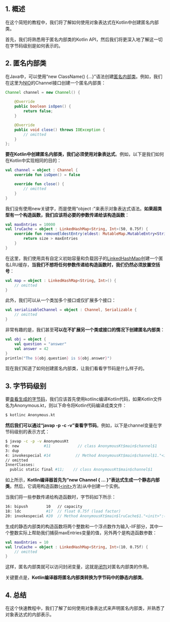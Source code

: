## 1. 概述

在这个简短的教程中，我们将了解如何使用对象表达式在Kotlin中创建匿名内部类。

首先，我们将熟悉用于匿名内部类的Kotlin API，然后我们将更深入地了解这一切在字节码级别是如何表示的。

## 2. 匿名内部类

在Java中，可以使用“new ClassName() {...}”语法创建[匿名内部类](https://www.baeldung.com/java-anonymous-classes)。例如，我们在这里为[NIO](https://www.baeldung.com/java-io-vs-nio)的Channel接口创建一个匿名内部类：

```java
Channel channel = new Channel() {
            
    @Override
    public boolean isOpen() {
        return false;
    }

    @Override
    public void close() throws IOException {
        // omitted
    }
};
```

**要在Kotlin中创建匿名内部类，我们必须使用对象表达式**。例如，以下是我们如何在Kotlin中实现相同的目的：

```kotlin
val channel = object : Channel {
    override fun isOpen() = false

    override fun close() {
        // omitted
    }
}
```

我们没有使用new关键字，而是使用“object :”来表示对象表达式语法。**如果超类型有一个构造函数，我们应该将必要的参数传递给该构造函数**：

```kotlin
val maxEntries = 10000
val lruCache = object : LinkedHashMap<String, Int>(50, 0.75f) {
    override fun removeEldestEntry(eldest: MutableMap.MutableEntry<String, Int>?): Boolean {
        return size > maxEntries
    }
}
```

在这里，我们使用具有自定义初始容量和负载因子的[LinkedHashMap](https://www.baeldung.com/java-linked-hashmap)创建一个匿名LRU缓存，**当我们不想将任何参数传递给构造函数时，我们仍然必须放置空括号**：

```kotlin
val map = object : LinkedHashMap<String, Int>() {
    // omitted
}
```

此外，我们可以从一个类加多个接口或仅扩展多个接口：

```kotlin
val serializableChannel = object : Channel, Serializable {
    // omitted
}
```

非常有趣的是，我们甚至**可以在不扩展另一个类或接口的情况下创建匿名内部类**：

```kotlin
val obj = object {
    val question = "answer"
    val answer = 42
}
println("The ${obj.question} is ${obj.answer}")
```

现在我们知道了如何创建匿名内部类，让我们看看字节码是什么样子的。

## 3. 字节码级别

要[查看生成的字节码](https://www.baeldung.com/java-class-view-bytecode)，我们应该首先使用kotlinc编译Kotlin代码，如果Kotlin文件名为Anonymous.kt，则以下命令将Kotlin代码编译成类文件：

```bash
$ kotlinc Anonymous.kt
```

**然后我们可以通过“javap -p -c -v”查看字节码**。例如，以下是channel变量在字节码级别的表示方式：

```bash
$ javap -c -p -v AnonymousKt
0: new           #11            // class AnonymousKt$main$channel$1
3: dup
4: invokespecial #14           // Method AnonymousKt$main$channel$1."<init>":()V
// omitted
InnerClasses:
  public static final #11;    // class AnonymousKt$main$channel$1
```

如上所示，**Kotlin编译器首先为“new Channel { ... }”表达式生成一个静态内部类**。然后，它调用构造函数([<init\>](https://www.baeldung.com/jvm-init-clinit-methods)方法)从中创建一个实例。

当我们将一些参数传递给构造函数时，字节码如下所示：

```bash
16: bipush        10   // capacity
18: ldc           #17  // float 0.75f (load factor)
20: invokespecial #20  // Method AnonymousKt$main$lruCache$1."<init>":(IIF)V
```

生成的静态内部类的构造函数将两个整数和一个浮点数作为输入-IIF部分，其中一个整数实际上帮助我们捕获maxEntries变量的值，另外两个是构造函数参数：

```kotlin
val maxEntries = 10
val lruCache = object : LinkedHashMap<String, Int>(10, 0.75f) {
    // omitted
}
```

这样，匿名内部类就可以访问封闭变量，这就是[闭包](https://kotlinlang.org/docs/reference/lambdas.html#closures)对匿名内部类的作用。

关键要点是，**Kotlin编译器将匿名内部类转换为字节码中的静态内部类**。

## 4. 总结

在这个快速教程中，我们了解了如何使用对象表达式来声明匿名内部类，并熟悉了对象表达式的内部表示。